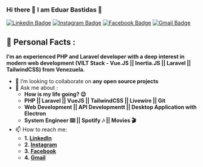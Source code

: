 ### Hi there 👋 I am Eduar Bastidas 🤵

[![Linkedin Badge](https://img.shields.io/badge/LinkedIn-blue?style=flat-square&logo=Linkedin&logoColor=white&labelColor=blue)](https://www.linkedin.com/in/mreduar/)
[![Instagram Badge](https://img.shields.io/badge/Instagram-orange?style=flat-square&logo=Instagram&logoColor=white&labelColor=orange)](https://www.instagram.com/mreduar/)
[![Facebook Badge](https://img.shields.io/badge/Facebook-blue?style=flat-square&logo=Facebook&logoColor=white&labelColor=blue)](https://www.facebook.com/EduarBastidass/)
[![Gmail Badge](https://img.shields.io/badge/Gmail-red?style=flat-square&logo=Gmail&logoColor=white&labelColor=red)](mailto:eduarbastidas10@gmail.com)

## 🤵 Personal Facts :

**I’m an experienced PHP and Laravel developer with a deep interest in modern web development (VILT Stack - Vue.JS  ||  Inertia.JS  ||  Laravel  ||  TailwindCSS) from Venezuela.**

- 🤝 I’m looking to collaborate on **any open source projects**
- 💬 Ask me about :
     * **How is my life going? 😉**
     * **PHP || Laravel || VueJS || TailwindCSS || Livewire || Git**
     * **Web Development || API Developmentt || Desktop Application with Electron**
     * **System Engineer ⌨️ || Spotify 🎶 || Movies 🎬**
- 📫 How to reach me:
     * **1. [LinkedIn](https://www.linkedin.com/in/mreduar/)**
     * **2. [Instagram](https://www.instagram.com/mreduar/)**
     * **3. [Facebook](https://www.facebook.com/EduarBastidass/)**
     * **4. [Gmail](mailto:eduarbastidas10@gmail.com)**
